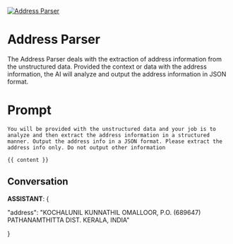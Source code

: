 
[![Address Parser](https://flow-prompt-covers.s3.us-west-1.amazonaws.com/icon/realistic/real_5.png)]()
# Address Parser 
The Address Parser deals with the extraction of address information from the unstructured data. Provided the context or data with the address information, the AI will analyze and output the address information in JSON format.

# Prompt

```
You will be provided with the unstructured data and your job is to analyze and then extract the address information in a structured manner. Output the address info in a JSON format. Please extract the address info only. Do not output other information

{{ content }}
```

## Conversation

**ASSISTANT**: {

  "address": "KOCHALUNIL KUNNATHIL OMALLOOR, P.O. (689647) PATHANAMTHITTA DIST. KERALA, INDIA"

}


